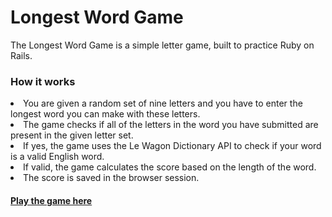 <h1>Longest Word Game</h1>
<p>The Longest Word Game is a simple letter game, built to practice Ruby on Rails.</p> 

<h3>How it works</h3>
<li>You are given a random set of nine letters and you have to enter the longest word you can make with these letters.</li>
<li>The game checks if all of the letters in the word you have submitted are present in the given letter set.</li>
<li>If yes, the game uses the Le Wagon Dictionary API to check if your word is a valid English word.</li>
<li>If valid, the game calculates the score based on the length of the word.</li>
<li>The score is saved in the browser session.</li>

<h4><a href="https://thelongestword.herokuapp.com/">Play the game here</a></h4>
